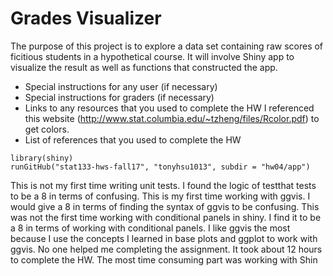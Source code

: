 # Grades Visualizer

The purpose of this project is to explore a data set containing raw scores of ficitious students in a hypothetical course. It will involve Shiny app to visualize the result as well as functions that constructed the app.


- Special instructions for any user (if necessary)
- Special instructions for graders (if necessary)
- Links to any resources that you used to complete the HW
I referenced this website (http://www.stat.columbia.edu/~tzheng/files/Rcolor.pdf) to get colors.
- List of references that you used to complete the HW
```{r}
library(shiny)
runGitHub("stat133-hws-fall17", "tonyhsu1013", subdir = "hw04/app")
```

This is not my first time writing unit tests. I found the
logic of testthat tests to be a 8 in terms of confusing.
This is my first time working with ggvis. I would give a 8 in terms
of finding the syntax of ggvis to be confusing. This was not the
first time working with conditional panels in shiny.
I find it to be a 8 in terms of working with conditional panels.
I like ggvis the most because I use the concepts I learned in base plots
and ggplot to work with ggvis. No one helped me completing the assignment.
It took about 12 hours to complete the HW. The most time consuming part
was working with Shin
